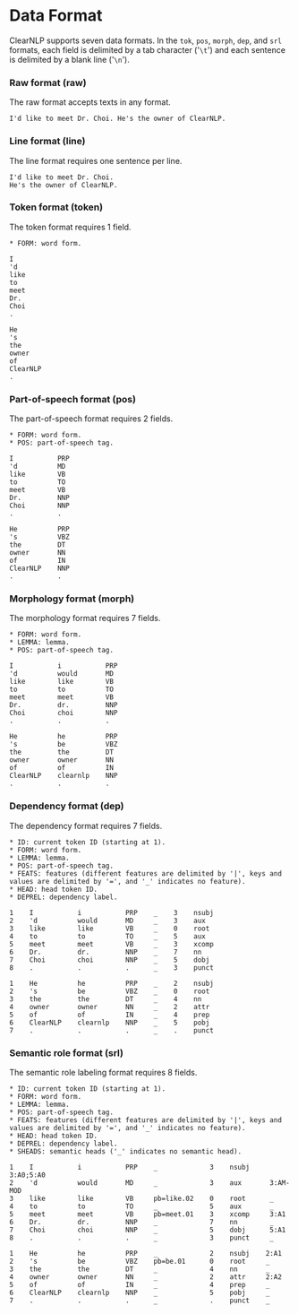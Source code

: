 # Data Format
ClearNLP supports seven data formats. In the `tok`, `pos`, `morph`, `dep`, and `srl` formats, each field is delimited by a tab character ('`\t`') and each sentence is delimited by a blank line ('`\n`').

### Raw format (raw)
The raw format accepts texts in any format.

	I'd like to meet Dr. Choi. He's the owner of ClearNLP.
	
### Line format (line)
The line format requires one sentence per line.

	I'd like to meet Dr. Choi.
	He's the owner of ClearNLP.
	
### Token format (token)
The token format requires 1 field.

	* FORM: word form.
	
	I
	'd
	like
	to
	meet
	Dr.
	Choi
	.
	 
	He
	's
	the
	owner
	of
	ClearNLP
	.	
	
### Part-of-speech format (pos)
The part-of-speech format requires 2 fields.
	
	* FORM: word form.
	* POS: part-of-speech tag.
	
	I           PRP
	'd          MD
	like        VB
	to          TO
	meet        VB
	Dr.         NNP
	Choi        NNP
	.           .
	 
	He          PRP
	's          VBZ
	the         DT
	owner       NN
	of          IN
	ClearNLP    NNP
	.           .
	
### 	Morphology format (morph)
The morphology format requires 7 fields.

	* FORM: word form.
	* LEMMA: lemma.
	* POS: part-of-speech tag.

	I           i           PRP
	'd          would       MD
	like        like        VB
	to          to          TO
	meet        meet        VB
	Dr.         dr.         NNP
	Choi        choi        NNP
	.           .           .
	 
	He          he          PRP
	's          be          VBZ
	the         the         DT
	owner       owner       NN
	of          of          IN
	ClearNLP    clearnlp    NNP
	.           .           .
	
### Dependency format (dep)
The dependency format requires 7 fields.

	* ID: current token ID (starting at 1).
	* FORM: word form.
	* LEMMA: lemma.
	* POS: part-of-speech tag.
	* FEATS: features (different features are delimited by '|', keys and values are delimited by '=', and '_' indicates no feature).
	* HEAD: head token ID.
	* DEPREL: dependency label.

	1    I           i           PRP    _    3    nsubj
	2    'd          would       MD     _    3    aux
	3    like        like        VB     _    0    root
	4    to          to          TO     _    5    aux
	5    meet        meet        VB     _    3    xcomp
	6    Dr.         dr.         NNP    _    7    nn
	7    Choi        choi        NNP    _    5    dobj
	8    .           .           .      _    3    punct
	 
	1    He          he          PRP    _    2    nsubj
	2    's          be          VBZ    _    0    root
	3    the         the         DT     _    4    nn
	4    owner       owner       NN     _    2    attr
	5    of          of          IN     _    4    prep
	6    ClearNLP    clearnlp    NNP    _    5    pobj
	7    .           .           .      _    .    punct
	
### Semantic role format (srl)
The semantic role labeling format requires 8 fields.

	* ID: current token ID (starting at 1).
	* FORM: word form.
	* LEMMA: lemma.
	* POS: part-of-speech tag.
	* FEATS: features (different features are delimited by '|', keys and values are delimited by '=', and '_' indicates no feature).
	* HEAD: head token ID.
	* DEPREL: dependency label.
	* SHEADS: semantic heads ('_' indicates no semantic head).

	1    I           i           PRP    _             3    nsubj     3:A0;5:A0
	2    'd          would       MD     _             3    aux       3:AM-MOD
	3    like        like        VB     pb=like.02    0    root      _
	4    to          to          TO     _             5    aux       _
	5    meet        meet        VB     pb=meet.01    3    xcomp     3:A1
	6    Dr.         dr.         NNP    _             7    nn        _
	7    Choi        choi        NNP    _             5    dobj      5:A1
	8    .           .           .      _             3    punct     _
	 
	1    He          he          PRP    _             2    nsubj    2:A1
	2    's          be          VBZ    pb=be.01      0    root     _
	3    the         the         DT     _             4    nn       _
	4    owner       owner       NN     _             2    attr     2:A2
	5    of          of          IN     _             4    prep     _
	6    ClearNLP    clearnlp    NNP    _             5    pobj     _
	7    .           .           .      _             .    punct    _